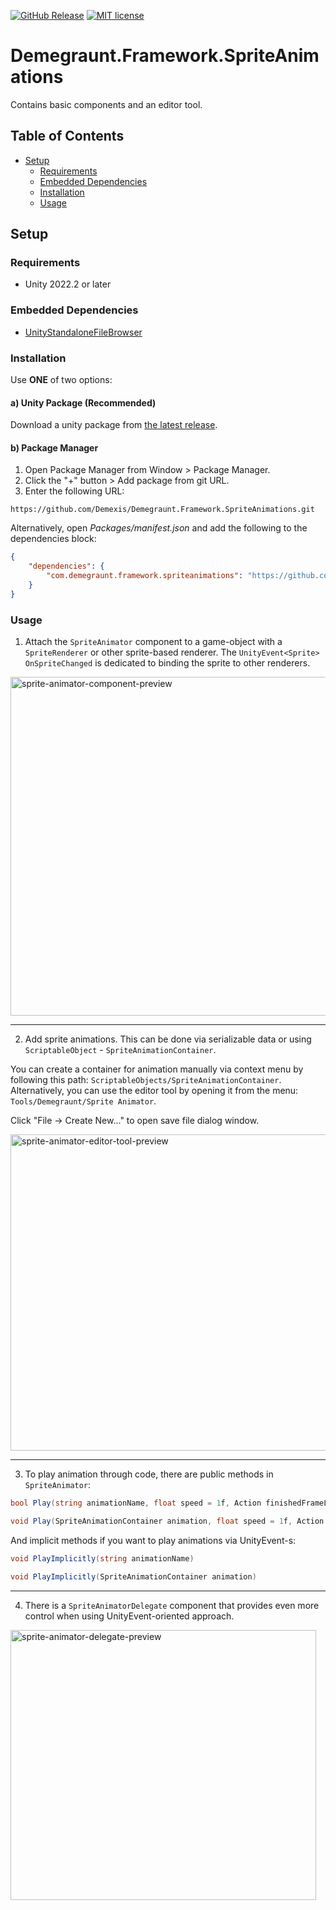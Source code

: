 ﻿[![GitHub Release](https://img.shields.io/github/v/release/Demexis/Demegraunt.Framework.SpriteAnimations.svg)](https://github.com/Demexis/Demegraunt.Framework.SpriteAnimations/releases/latest)
[![MIT license](https://img.shields.io/badge/license-MIT-blue.svg)](LICENSE)
# Demegraunt.Framework.SpriteAnimations

Contains basic components and an editor tool.

## Table of Contents
- [Setup](#setup)
  - [Requirements](#requirements)
  - [Embedded Dependencies](#embedded-dependencies)
  - [Installation](#installation)
  - [Usage](#usage)

## Setup

### Requirements

* Unity 2022.2 or later

### Embedded Dependencies

* [UnityStandaloneFileBrowser](https://github.com/gkngkc/UnityStandaloneFileBrowser)

### Installation

Use __ONE__ of two options:

#### a) Unity Package (Recommended)
Download a unity package from [the latest release](../../releases).

#### b) Package Manager
1. Open Package Manager from Window > Package Manager.
2. Click the "+" button > Add package from git URL.
3. Enter the following URL:
```
https://github.com/Demexis/Demegraunt.Framework.SpriteAnimations.git
```

Alternatively, open *Packages/manifest.json* and add the following to the dependencies block:

```json
{
    "dependencies": {
        "com.demegraunt.framework.spriteanimations": "https://github.com/Demexis/Demegraunt.Framework.SpriteAnimations.git"
    }
}
```

### Usage
1) Attach the `SpriteAnimator` component to a game-object with a `SpriteRenderer` or other sprite-based renderer. The `UnityEvent<Sprite> OnSpriteChanged` is dedicated to binding the sprite to other renderers.

<img width="650" height="542" alt="sprite-animator-component-preview" src="https://github.com/user-attachments/assets/4cea309a-3d43-4d06-a2f1-dffc044cedaa" />

---
2) Add sprite animations. This can be done via serializable data or using `ScriptableObject` - `SpriteAnimationContainer`. 

You can create a container for animation manually via context menu by following this path: `ScriptableObjects/SpriteAnimationContainer`. Alternatively, you can use the editor tool by opening it from the menu: `Tools/Demegraunt/Sprite Animator`.

Click "File -> Create New..." to open save file dialog window.

<img width="923" height="506" alt="sprite-animator-editor-tool-preview" src="https://github.com/user-attachments/assets/28e4f60c-6aa3-49b0-aeab-b87b06627a58" />

---
3) To play animation through code, there are public methods in `SpriteAnimator`: 

```cs
bool Play(string animationName, float speed = 1f, Action finishedFrameLoop = null, SpriteAnimationPlayerSettings settings = default)
```
```cs
void Play(SpriteAnimationContainer animation, float speed = 1f, Action finishedFrameLoop = null, SpriteAnimationPlayerSettings settings = default)
```

And implicit methods if you want to play animations via UnityEvent-s:
```cs
void PlayImplicitly(string animationName)
```
```cs
void PlayImplicitly(SpriteAnimationContainer animation)
```

---
4) There is a `SpriteAnimatorDelegate` component that provides even more control when using UnityEvent-oriented approach.

<img width="489" height="432" alt="sprite-animator-delegate-preview" src="https://github.com/user-attachments/assets/9e3f477e-0a77-4799-a813-da2b01fcda56" />
